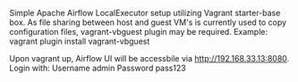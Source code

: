 Simple Apache Airflow LocalExecutor setup utilizing Vagrant starter-base box.
As file sharing between host and guest VM's is currently used to copy configuration files, vagrant-vbguest plugin may be required.
Example: vagrant plugin install vagrant-vbguest

Upon vagrant up, Airflow UI will be accessbile via http://192.168.33.13:8080.
Login with: 
Username admin
Password pass123

